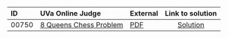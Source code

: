 | ID | UVa Online Judge | External | Link to solution |
|:---|:---|:---|:---:|
| 00750 | [8 Queens Chess Problem](https://onlinejudge.org/index.php?option=com_onlinejudge&Itemid=8&category=9&page=show_problem&problem=691) | [PDF](https://onlinejudge.org/external/7/750.pdf) | [Solution](https://github.com/versenyi98/uva-solutions/tree/main/solutions/00750%20-%208%20Queens%20Chess%20Problem)|
